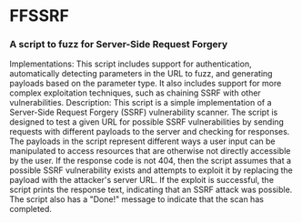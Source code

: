 # FFSSRF
### A script to fuzz for Server-Side Request Forgery
Implementations:
This script includes support for authentication, automatically detecting parameters in the URL to fuzz, and generating payloads based on the parameter type. It also includes support for more complex exploitation techniques, such as chaining SSRF with other vulnerabilities.
Description:
This script is a simple implementation of a Server-Side Request Forgery (SSRF) vulnerability scanner. The script is designed to test a given URL for possible SSRF vulnerabilities by sending requests with different payloads to the server and checking for responses. The payloads in the script represent different ways a user input can be manipulated to access resources that are otherwise not directly accessible by the user. If the response code is not 404, then the script assumes that a possible SSRF vulnerability exists and attempts to exploit it by replacing the payload with the attacker's server URL. If the exploit is successful, the script prints the response text, indicating that an SSRF attack was possible. The script also has a "Done!" message to indicate that the scan has completed.
